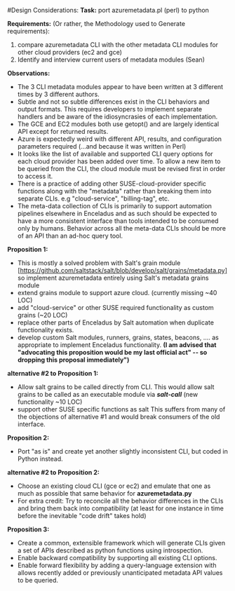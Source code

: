 #Design Considerations:
**Task:** port azuremetadata.pl (perl) to python

**Requirements:**
(Or rather, the Methodology used to Generate requirements):
1. compare azuremetadata CLI with the other metadata CLI modules for other cloud providers (ec2 and gce)
2. Identify and interview current users of metadata modules (Sean)

**Observations:**
- The 3 CLI metadata modules appear to have been written at 3 different times by 3 different
authors.
- Subtle and not so subtle differences exist in the CLI behaviors and output formats.
This requires developers to implement separate handlers and be aware of the idiosyncrasies
of each implementation.
- The GCE and EC2 modules both use getopt() and are largely identical API except for
returned results.
- Azure is expectedly weird with different API, results, and configuration parameters
required (...and because it was written in Perl)
- It looks like the list of available and supported CLI query options for each cloud provider
has been added over time.
To allow a new item to be queried from the CLI, the cloud module must be revised first
in order to access it.
- There is a practice of adding other SUSE-cloud-provider specific functions along
with the "metadata" rather than breaking them into separate CLIs. e.g "cloud-service",
"billing-tag", etc.
- The meta-data collection of CLIs is primarily to support automation pipelines elsewhere in
Enceladus and as such should be expected to have a more consistent interface than tools
intended to be consumed only by humans.  Behavior across all the meta-data CLIs should be
more of an API than an ad-hoc query tool.

**Proposition 1:**

- This is mostly a solved problem with Salt's grain module [https://github.com/saltstack/salt/blob/develop/salt/grains/metadata.py]
so implement azuremetadata entirely using Salt's metadata grains module
- extend grains module to support azure cloud. (currently missing ~40 LOC)
- add "cloud-service" or other SUSE required functionality as custom grains (~20 LOC)
- replace other parts of Enceladus by Salt automation when duplicate functionality exists.
- develop custom Salt modules, runners, grains, states, beacons, .... as appropriate to
implement Enceladus functionality.
**(I am advised that "advocating this proposition would be my last official act" -- so
dropping this proposal immediately")**

**alternative #2 to Proposition 1:**
- Allow salt grains to be called directly from CLI. This would allow salt grains to be called
as an executable module via **_salt-call_** (new functionality ~10 LOC)
- support other SUSE specific functions as salt
This suffers from many of the objections of alternative #1 and would break consumers of
the old interface.

**Proposition 2:**

- Port "as is" and create yet another slightly inconsistent CLI, but coded in Python instead.

**alternative #2 to Proposition 2:**

- Choose an existing cloud CLI (gce or ec2) and emulate that one as much as possible that same
behavior for **azuremetadata.py**
- For extra credit: Try to reconcile all the behavior differences in the CLIs and bring them back into compatibility (at
least for one instance in time before the inevitable "code drift" takes hold) 


**Proposition 3:**

- Create a common, extensible framework which will generate CLIs given a set of APIs
described as python functions using introspection.
- Enable backward compatibility by supporting all existing CLI options.
- Enable forward flexibility by adding a query-language extension with allows recently
added or previously unanticipated metadata API values to be queried.

